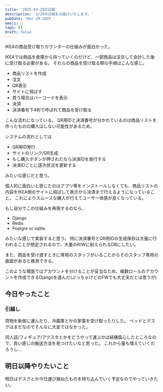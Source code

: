```yaml
---
title: '2025-03-29の日報'
description: '3/29の日報をお届けいたします。'
pubDate: 'Mar 29 2025 '
emoji: 🦊
tags: []
draft: false
---
```


IKEAの商品受け取りカウンターの仕組みが面白かった。

IKEAでは商品を倉庫から持っていくのだけど、一部商品は注文して会計した後に受け取る必要がある。
それらの商品を受け取る際の手順はこんな感じ。

- 商品リストを作成
- 注文
- QR表示
- サイトに飛ばす
- 買う場合はバーコードを表示
- 決済
- 決済番号下4桁で呼ばれて商品を受け取る

こんな流れになっている。
QR用IDと決済番号が分かれているのは商品リストを作ったものの購入はしない可能性があるため。

システムの流れとしては

- QR用ID発行
- サイトのリンク/QR生成
- もし購入ボタンが押されたなら決済IDを発行する
- 決済IDごとに逐次状況を更新する

みたいな感じだと思う。

個人的に面白いと感じたのはアプリ等をインストールしなくても、商品リストの内容をIKEA側のサイトに飛ばして表示から決済まで行えるようになっていること。
これによりスムースな購入が行えてユーザー体感が良くなっている。

もし自分でこの仕組みを再現するのなら、

- Django
- Redis
- Postgre or sqlite

みたいな感じで実装すると思う。
特に決済番号とQR用IDの生成保存は大量に行われることが想定されるので、大量のR/Wに耐えられるDBにしたい。

また、商品を受け渡すときに専用のスタッフがいることからそのスタッフ専用の画面があると推測できる。

このような場面ではアカウントを分けることが妥当なため、複数ロールのアカウントを作成できるDjangoを選んだ(ぶっちゃけどのFWでも大丈夫だとは思うが)

## 今日やったこと

### 引越し

荷物を新居に運んだり、冷蔵庫とかの家電を受け取ったりした。
ベッドとデスクはまだなのでそんなに大変ではなかった。

同人誌/フィギュア/アクスタとかをどうやって運ぶかは結構腐心したところなので、良い感じの搬送方法を見つけたいなと思った。
これから量も増えていくだろうし...

## 明日以降やりたいこと

明日はデスクとか今日運び損ねたものを持ち込んでいく予定なのでやっていきたい。
